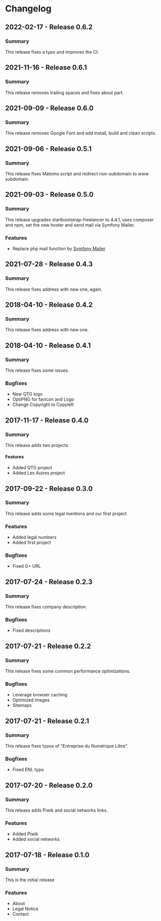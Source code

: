 # Changelog

<!-- markdownlint-configure-file { "MD024": { "allow_different_nesting": true } } -->

## 2022-02-17 - Release 0.6.2

### Summary

This release fixes a typo and improves the CI.

## 2021-11-16 - Release 0.6.1

### Summary

This release removes trailing spaces and fixes about part.

## 2021-09-09 - Release 0.6.0

### Summary

This release removes Google Font and add install, build and clean scripts.

## 2021-09-06 - Release 0.5.1

### Summary

This release fixes Matomo script and redirect non-subdomain to www subdomain.

## 2021-09-03 - Release 0.5.0

### Summary

This release upgrades startbootstrap-freelancer to 4.4.1, uses composer and npm, set the new hoster and send mail via
Symfony Mailer.

### Features

- Replace php mail function by [Symfony Mailer](https://github.com/symfony/mailer)

## 2021-07-28 - Release 0.4.3

### Summary

This release fixes address with new one, again.

## 2018-04-10 - Release 0.4.2

### Summary

This release fixes address with new one.

## 2018-04-10 - Release 0.4.1

### Summary

This release fixes some issues.

### Bugfixes

- New QTG logo
- OptiPNG for favicon and Logo
- Change Copyright to Copyleft

## 2017-11-17 - Release 0.4.0

### Summary

This release adds two projects

#### Features

- Added QTG project
- Added Les Autres project

## 2017-09-22 - Release 0.3.0

### Summary

This release adds some legal mentions and our first project

### Features

- Added legal numbers
- Added first project

### Bugfixes

- Fixed G+ URL

## 2017-07-24 - Release 0.2.3

### Summary

This release fixes company description.

### Bugfixes

- Fixed descriptions

## 2017-07-21 - Release 0.2.2

### Summary

This release fixes some common performance optimizations.

### Bugfixes

- Leverage browser caching
- Optimized images
- Sitemaps

## 2017-07-21 - Release 0.2.1

### Summary

This release fixes typos of "Entreprise du Numérique Libre".

### Bugfixes

- Fixed ENL typo

## 2017-07-20 - Release 0.2.0

### Summary

This release adds Piwik and social networks links.

### Features

- Added Piwik
- Added social networks

## 2017-07-18 - Release 0.1.0

### Summary

This is the initial release

### Features

- About
- Legal Notice
- Contact
